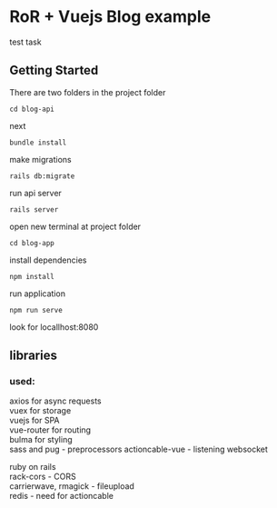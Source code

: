 # RoR + Vuejs Blog example

test task

## Getting Started

There are two folders in the project folder

```
cd blog-api
```
next
```
bundle install
```
make migrations
```
rails db:migrate
```
run api server
```
rails server
```
open new terminal at project folder
```
cd blog-app
```
install dependencies
```
npm install
```
run application
```
npm run serve
```

look for locallhost:8080  

## libraries
### used:
axios  for async requests  
vuex for storage  
vuejs for SPA  
vue-router for routing  
bulma for styling  
sass and pug - preprocessors
actioncable-vue - listening websocket

ruby on rails  
rack-cors - CORS  
carrierwave, rmagick - fileupload  
redis - need for actioncable  
